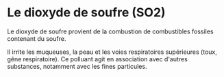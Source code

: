 # Le dioxyde de soufre (**SO2**)

Le dioxyde de soufre provient de la combustion de combustibles fossiles contenant du soufre.

Il irrite les muqueuses, la peau et les voies respiratoires supérieures (toux, gêne respiratoire). Ce polluant agit en association avec d'autres substances, notamment avec les fines particules.

